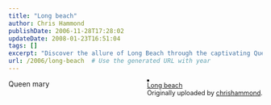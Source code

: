 ```yaml
---
title: "Long beach"
author: Chris Hammond
publishDate: 2006-11-28T17:28:02
updateDate: 2008-01-23T16:51:04
tags: []
excerpt: "Discover the allure of Long Beach through the captivating Queen Mary - a must-visit for history buffs and maritime enthusiasts alike."
url: /2006/long-beach  # Use the generated URL with year
---
```

<div style="float: right; margin-left: 10px; margin-bottom: 10px;">  <a href="https://www.flickr.com/photos/chammond/308965422/" title="photo sharing"><img src="https://static.flickr.com/114/308965422_c74cabc045.jpg" alt="" style="border: solid 2px #000000;" /></a>  <br />  <span style="font-size: 0.9em; margin-top: 0px;">   <a href="https://www.flickr.com/photos/chammond/308965422/">Long beach</a>   <br />   Originally uploaded by <a href="https://www.flickr.com/people/chammond/">chrishammond</a>.  </span> </div> Queen mary <br clear="all" />

